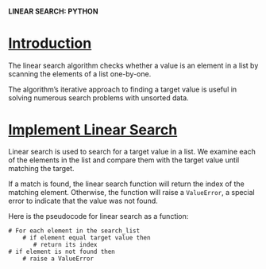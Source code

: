 #### LINEAR SEARCH: PYTHON

# [Introduction](https://www.codecademy.com/courses/search-algorithms/lessons/linear-implementation/exercises/intro-linear-implementation)

The linear search algorithm checks whether a value is an element in a list by scanning the elements of a list one-by-one.

The algorithm’s iterative approach to finding a target value is useful in solving numerous search problems with unsorted data.

# [Implement Linear Search](https://www.codecademy.com/courses/search-algorithms/lessons/linear-implementation/exercises/implement-linear-search)

Linear search is used to search for a target value in a list. 
We examine each of the elements in the list and compare them with the target value until matching the target.

If a match is found, the linear search function will return the index of the matching element. 
Otherwise, the function will raise a `ValueError`, a special error to indicate that the value was not found.

Here is the pseudocode for linear search as a function:
```Text
# For each element in the search_list
    # if element equal target value then
       # return its index
# if element is not found then 
    # raise a ValueError
```

